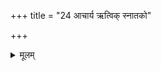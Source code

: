 +++
title = "24 आचार्य ऋत्विक् स्नातको"

+++

<details><summary>मूलम्</summary>

आचार्य ऋत्विक् स्नातको राजा विवाह्यः प्रिय इति षडर्घ्याः २४
</details>
